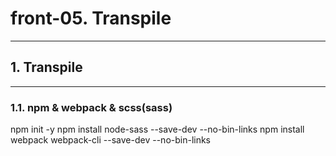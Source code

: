# front-05. Transpile
________________________________________
## 1. Transpile
________________________________________
### 1.1. npm & webpack & scss(sass)

npm init -y
npm install node-sass --save-dev --no-bin-links
npm install webpack webpack-cli --save-dev --no-bin-links